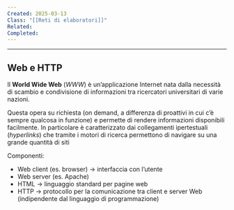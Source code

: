 ```yaml
---
Created: 2025-03-13
Class: "[[Reti di elaboratori]]"
Related: 
Completed:
---
```

---
## Web e HTTP
Il **World Wide Web** (*WWW*) è un’applicazione Internet nata dalla necessità di scambio e condivisione di informazioni tra ricercatori universitari di varie nazioni.

Questa opera su richiesta (on demand, a differenza di proattivi in cui c’è sempre qualcosa in funzione) e permette di rendere informazioni disponibili facilmente. In particolare è caratterizzato dai collegamenti ipertestuali (*hyperlinks*) che tramite i motori di ricerca permettono di navigare su una grande quantità di siti

Componenti:
- Web client (es. browser) → interfaccia con l’utente
- Web server (es. Apache)
- HTML → linguaggio standard per pagine web
- HTTP → protocollo per la comunicazione tra client e server Web (indipendente dal linguaggio di programmazione)